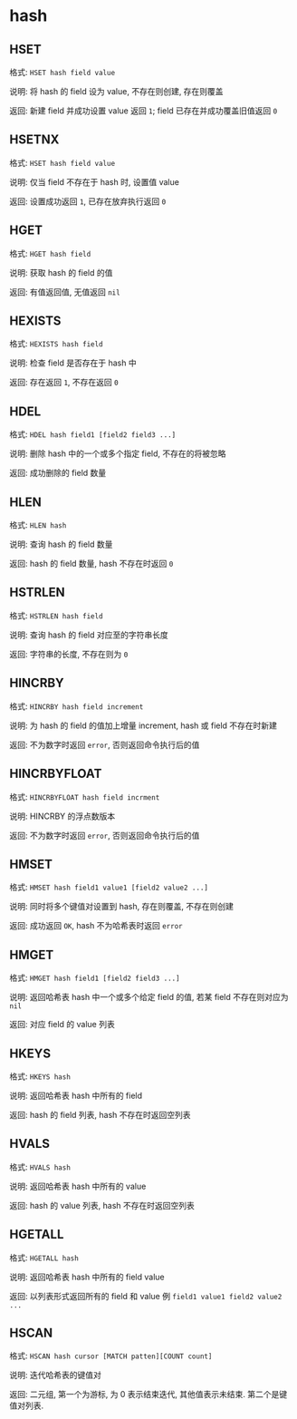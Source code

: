 # hash

## HSET

格式: `HSET hash field value`

说明: 将 hash 的 field 设为 value, 不存在则创建, 存在则覆盖

返回: 新建 field 并成功设置 value 返回 `1`; field 已存在并成功覆盖旧值返回 `0`


## HSETNX

格式: `HSET hash field value`

说明: 仅当 field 不存在于 hash 时, 设置值 value

返回: 设置成功返回 `1`, 已存在放弃执行返回 `0`


## HGET

格式: `HGET hash field`

说明: 获取 hash 的 field 的值

返回: 有值返回值, 无值返回 `nil`


## HEXISTS

格式: `HEXISTS hash field`

说明: 检查 field 是否存在于 hash 中

返回: 存在返回 `1`, 不存在返回 `0`


## HDEL

格式: `HDEL hash field1 [field2 field3 ...]`

说明: 删除 hash 中的一个或多个指定 field, 不存在的将被忽略

返回: 成功删除的 field 数量


## HLEN

格式: `HLEN hash`

说明: 查询 hash 的 field 数量

返回: hash 的 field 数量, hash 不存在时返回 `0`


## HSTRLEN

格式: `HSTRLEN hash field`

说明: 查询 hash 的 field 对应至的字符串长度

返回: 字符串的长度, 不存在则为 `0`


## HINCRBY

格式: `HINCRBY hash field increment`

说明: 为 hash 的 field 的值加上增量 increment, hash 或 field 不存在时新建

返回: 不为数字时返回 `error`, 否则返回命令执行后的值


## HINCRBYFLOAT

格式: `HINCRBYFLOAT hash field incrment`

说明: HINCRBY 的浮点数版本

返回: 不为数字时返回 `error`, 否则返回命令执行后的值


## HMSET

格式: `HMSET hash field1 value1 [field2 value2 ...]`

说明: 同时将多个键值对设置到 hash, 存在则覆盖, 不存在则创建

返回: 成功返回 `OK`, hash 不为哈希表时返回 `error`


## HMGET

格式: `HMGET hash field1 [field2 field3 ...]`

说明: 返回哈希表 hash 中一个或多个给定 field 的值, 若某 field 不存在则对应为 `nil`

返回: 对应 field 的 value 列表


## HKEYS

格式: `HKEYS hash`

说明: 返回哈希表 hash 中所有的 field

返回: hash 的 field 列表, hash 不存在时返回空列表


## HVALS

格式: `HVALS hash`

说明: 返回哈希表 hash 中所有的 value

返回: hash 的 value 列表, hash 不存在时返回空列表


## HGETALL

格式: `HGETALL hash`

说明: 返回哈希表 hash 中所有的 field value

返回: 以列表形式返回所有的 field 和 value 例 `field1 value1 field2 value2 ...`


## HSCAN

格式: `HSCAN hash cursor [MATCH patten][COUNT count]`

说明: 迭代哈希表的键值对

返回: 二元组, 第一个为游标, 为 0 表示结束迭代, 其他值表示未结束. 第二个是键值对列表.



